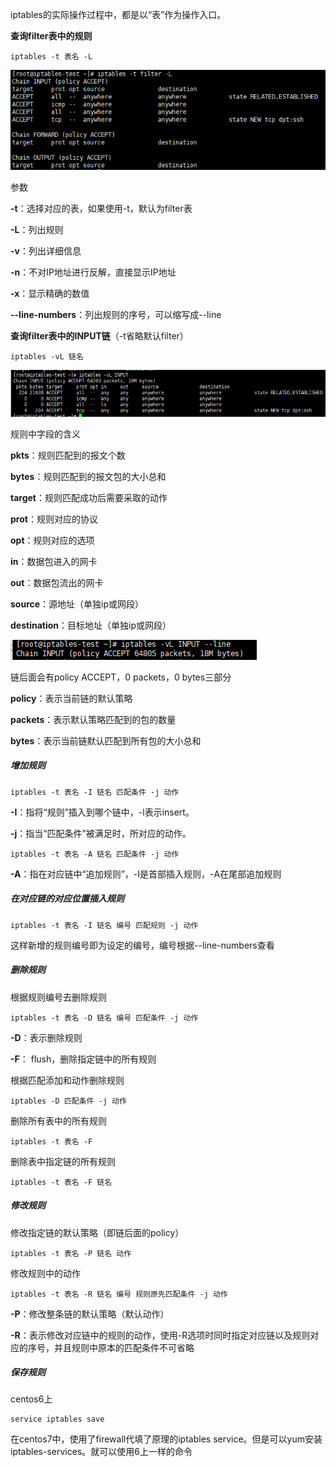 iptables的实际操作过程中，都是以“表”作为操作入口。

**查询filter表中的规则**

```
iptables -t 表名 -L
```

![1546654115559](assets/1546654115559.png)

参数

**-t**：选择对应的表，如果使用-t，默认为filter表

**-L**：列出规则

**-v**：列出详细信息

**-n**：不对IP地址进行反解，直接显示IP地址

**-x**：显示精确的数值

**--line-numbers**：列出规则的序号，可以缩写成--line



**查询filter表中的INPUT链**（-t省略默认filter）

```
iptables -vL 链名
```

![1546654560098](assets/1546654560098.png)

规则中字段的含义

**pkts**：规则匹配到的报文个数

**bytes**：规则匹配到的报文包的大小总和

**target**：规则匹配成功后需要采取的动作

**prot**：规则对应的协议

**opt**：规则对应的选项

**in**：数据包进入的网卡

**out**：数据包流出的网卡

**source**：源地址（单独ip或网段）

**destination**：目标地址（单独ip或网段）



![1546655492370](assets/1546655492370.png)

链后面会有policy ACCEPT，0 packets，0 bytes三部分

**policy**：表示当前链的默认策略

**packets**：表示默认策略匹配到的包的数量

**bytes**：表示当前链默认匹配到所有包的大小总和



##### 增加规则

```
iptables -t 表名 -I 链名 匹配条件 -j 动作
```

**-I**：指将“规则”插入到哪个链中，-l表示insert。

**-j**：指当“匹配条件”被满足时，所对应的动作。

```
iptables -t 表名 -A 链名 匹配条件 -j 动作
```

**-A**：指在对应链中“追加规则”，-I是首部插入规则，-A在尾部追加规则

##### 在对应链的对应位置插入规则

```
iptables -t 表名 -I 链名 编号 匹配规则 -j 动作
```

这样新增的规则编号即为设定的编号，编号根据--line-numbers查看

##### 删除规则

根据规则编号去删除规则

```
iptables -t 表名 -D 链名 编号 匹配条件 -j 动作
```

**-D**：表示删除规则

**-F**： flush，删除指定链中的所有规则

根据匹配添加和动作删除规则

```
iptables -D 匹配条件 -j 动作
```

删除所有表中的所有规则

```
iptables -t 表名 -F
```

删除表中指定链的所有规则

```
iptables -t 表名 -F 链名
```

##### 修改规则

修改指定链的默认策略（即链后面的policy）

```
iptables -t 表名 -P 链名 动作
```

修改规则中的动作

```
iptables -t 表名 -R 链名 编号 规则原先匹配条件 -j 动作
```

**-P**：修改整条链的默认策略（默认动作）

**-R**：表示修改对应链中的规则的动作，使用-R选项时同时指定对应链以及规则对应的序号，并且规则中原本的匹配条件不可省略

##### 保存规则

centos6上

```
service iptables save
```

在centos7中，使用了firewall代填了原理的iptables service。但是可以yum安装iptables-services。就可以使用6上一样的命令